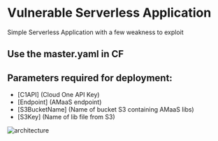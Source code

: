 # Vulnerable Serverless Application
Simple Serverless Application with a few weakness to exploit

## Use the master.yaml in CF

## Parameters required for deployment:
- [C1API] (Cloud One API Key)
- [Endpoint] (AMaaS endpoint)
- [S3BucketName] (Name of bucket S3 containing AMaaS libs)
- [S3Key] (Name of lib file from S3)

![architecture](architecture.png)

